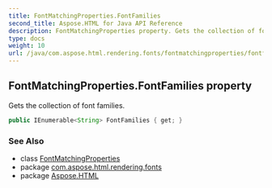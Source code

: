 ```yaml
---
title: FontMatchingProperties.FontFamilies
second_title: Aspose.HTML for Java API Reference
description: FontMatchingProperties property. Gets the collection of font families
type: docs
weight: 10
url: /java/com.aspose.html.rendering.fonts/fontmatchingproperties/fontfamilies/
---
```

## FontMatchingProperties.FontFamilies property

Gets the collection of font families.

```java
public IEnumerable<String> FontFamilies { get; }
```

### See Also

* class [FontMatchingProperties](../)
* package [com.aspose.html.rendering.fonts](../../fontmatchingproperties/)
* package [Aspose.HTML](../../../)
